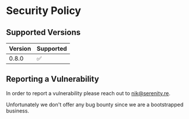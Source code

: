 # Security Policy

## Supported Versions

| Version | Supported          |
| ------- | ------------------ |
| 0.8.0   | :white_check_mark: |

## Reporting a Vulnerability

In order to report a vulnerability please reach out to nik@serenity.re.

Unfortunately we don't offer any bug bounty since we are a bootstrapped business.
